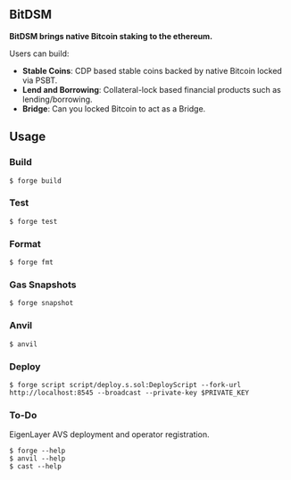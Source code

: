 ## BitDSM

**BitDSM brings native Bitcoin staking to the ethereum.**

Users can build:

-   **Stable Coins**: CDP based stable coins backed by native Bitcoin locked via PSBT.
-   **Lend and Borrowing**: Collateral-lock based financial products such as lending/borrowing.
-   **Bridge**: Can you locked Bitcoin to act as a Bridge.


## Usage

### Build

```shell
$ forge build
```

### Test

```shell
$ forge test
```

### Format

```shell
$ forge fmt
```

### Gas Snapshots

```shell
$ forge snapshot
```

### Anvil

```shell
$ anvil
```

### Deploy

```shell
$ forge script script/deploy.s.sol:DeployScript --fork-url http://localhost:8545 --broadcast --private-key $PRIVATE_KEY
```

### To-Do
EigenLayer AVS deployment and operator registration.

```shell
$ forge --help
$ anvil --help
$ cast --help
```

